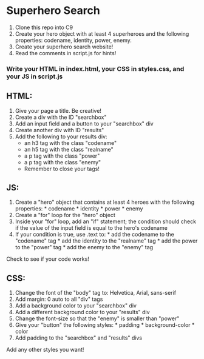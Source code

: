 # Superhero Search

1. Clone this repo into C9
2. Create your hero object with at least 4 superheroes and the following properties: codename, identity, power, enemy.
3. Create your superhero search website!
4. Read the comments in script.js for hints!
 
### Write your HTML in index.html, your CSS in styles.css, and your JS in script.js

## HTML:
1. Give your page a title. Be creative!
2. Create a div with the ID "searchbox"
3. Add an input field and a button to your "searchbox" div
4. Create another div with ID "results"
5. Add the following to your results div:
    * an h3 tag with the class "codename"
    * an h5 tag with the class "realname"
    * a p tag with the class "power"
    * a p tag with the class "enemy"
    * Remember to close your tags!
  
## JS:
  1. Create a "hero" object that contains at least 4 heroes with the following properties:
    * codename
    * identity
    * power
    * enemy
  2. Create a "for" loop for the "hero" object
  3. Inside your "for" loop, add an "if" statement; the condition should check if the value of the input field is equal to the hero's codename
  4. If your condition is true, use .text to:
    * add the codename to the "codename" tag
    * add the identity to the "realname" tag
    * add the power to the "power" tag
    * add the enemy to the "enemy" tag
  
  Check to see if your code works!
  
## CSS:
  1. Change the font of the "body" tag to: Helvetica, Arial, sans-serif
  2. Add margin: 0 auto to all "div" tags
  3. Add a background color to your "searchbox" div
  4. Add a different background color to your "results" div
  5. Change the font-size so that the "enemy" is smaller than "power"
  6. Give your "button" the following styles:
    * padding
    * background-color
    * color
  7. Add padding to the "searchbox" and "results" divs
  
  Add any other styles you want!
